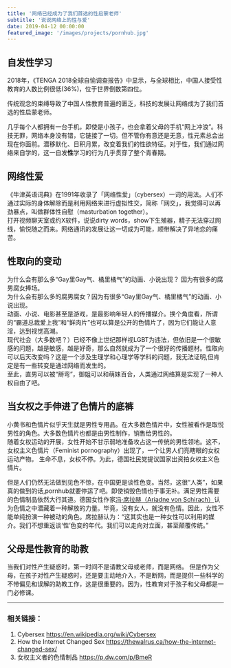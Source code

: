 ```yaml
---
title: '网络已经成为了我们首选的性启蒙老师'
subtitle: '说说网络上的性与爱'
date: 2019-04-12 00:00:00
featured_image: '/images/projects/pornhub.jpg'
---
```

## 自发性学习
2018年，《TENGA 2018全球自愉调查报告》中显示，与全球相比，中国人接受性教育的人数比例很低(36%)，位于世界倒数第四位。

传统观念的束缚导致了中国人性教育普遍的匮乏，科技的发展让网络成为了我们首选的性启蒙老师。

几乎每个人都拥有一台手机，即使是小孩子，也会拿着父母的手机“网上冲浪”。科技无罪，网络本身没有错，它链接了一切。但不管你有意还是无意，性元素总会出现在你面前。潜移默化、日积月累，改变着我们的性欲特征。对于性，我们通过网络来自学的，这一自发**性**学习的行为几乎贯穿了整个青春期。

## 网络性爱
《牛津英语词典》在1991年收录了「网络性爱」（cybersex）一词的用法。人们不通过实际的身体解除而是利用网络来进行虚拟性交，简称「网交」，我觉得可以再劲暴点，叫做群体性自慰（masturbation together）。  
打开视频聊天室或约X软件，说说dirty words，show下生殖器，精子无法穿过网线，愉悦随之而来。网络通讯的发展让这一切成为可能，顺带解决了异地恋的痛苦。

## 性取向的变动
为什么会有那么多“Gay里Gay气、橘里橘气”的动画、小说出现？
因为有很多的腐男腐女捧场。  
为什么会有那么多的腐男腐女？因为有很多“Gay里Gay气、橘里橘气”的动画、小说出现。  
动画、小说、电影甚至是游戏，是最影响年轻人的传播媒介。换个角度看，所谓的“霸道总裁爱上我”和“鲜肉片”也可以算是公开的色情片了，因为它们能让人意淫，达到视觉高潮。  
现代社会（大多数吧？）已经不像上世纪那样视LGBT为违法，但依旧是一个很敏感的问题，越是敏感，越是好奇，那么自然就成为了一个很好的传播题材。性取向可以后天改变吗？这是一个涉及生理学和心理学等学科的问题，我无法证明,但肯定是有一些转变是通过网络而发生的。  
至此，直男可以被“掰弯”，御姐可以和萌妹百合，人类通过网络算是实现了一种人权自由了吧。

## 当女权之手伸进了色情片的底裤
小黄书和色情片似乎天生就是男性专用品。在大多数色情片中，女性被看作是取悦男性的角色。大多数色情片也都是由男性制作，销售给男性的。  
随着女权运动的开展，女性开始不甘示弱地准备攻占这一传统的男性领地。这不，女权主义色情片（Feminist pornography）出现了，一个让男人们亮瞎眼的女权运动产物。
生命不息，女权不停。为此，德国社民党提议国家出资拍女权主义色情片。

但是人们仍然无法做到见色不惊，在中国更是谈性色变。当然，这很“人类”，如果真的做到的话,pornhub就要停运了吧。即使销毁色情也于事无补。满足男性需要的色情制品依然大行其道。德国女性作家[冯·席拉赫（Ariadne von Schirach）](https://en.wikipedia.org/wiki/Ariadne_von_Schirach)认为色情之中潜藏着一种解放的力量。毕竟，没有女人，就没有色情。因此，女性不能单纯扮演一种被动的角色。席拉赫认为：“这其实也是一种女性可以利用的媒介。我们不想重返谈‘性’色变的年代。我们可以走向对立面，甚至颠覆传统。”

## 父母是性教育的助教
当我们对性产生疑惑时，第一时间不是请教父母或老师，而是网络。
但是作为父母，在孩子对性产生疑惑时，还是要主动地介入，不是断网，而是提供一些科学的不带偏见和误解的助教工作，这是很重要的。因为，性教育对于孩子和父母都是一门必修课。

----
### 相关链接：
1. Cybersex <https://en.wikipedia.org/wiki/Cybersex>
2. How the Internet Changed Sex <https://thewalrus.ca/how-the-internet-changed-sex/>
3. 女权主义者的色情制品 <https://p.dw.com/p/BmeR>
